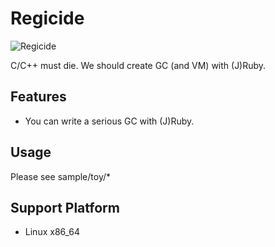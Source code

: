 # Regicide

![Regicide](https://dl-web.dropbox.com/get/Public/regicide.png?w=99edd7b0)

C/C++ must die. We should create GC (and VM) with (J)Ruby.

## Features

  * You can write a serious GC with (J)Ruby.

## Usage

Please see sample/toy/*

## Support Platform

 * Linux x86_64
